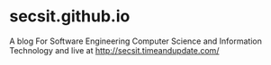 # secsit.github.io
A blog For Software Engineering Computer Science and Information Technology and live at http://secsit.timeandupdate.com/
